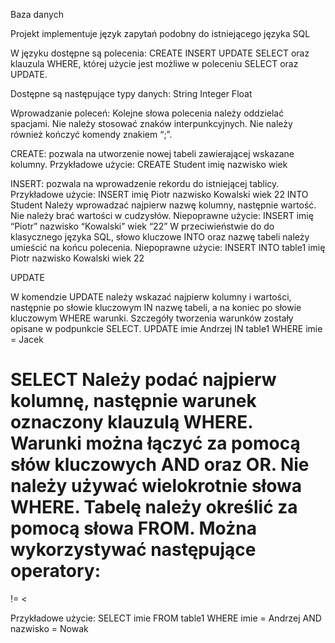Baza danych

Projekt implementuje język zapytań podobny do istniejącego języka SQL

W języku dostępne są polecenia:
CREATE
INSERT
UPDATE
SELECT
oraz klauzula
WHERE, której użycie jest możliwe w poleceniu SELECT oraz UPDATE.

Dostępne są następujące typy danych:
String
Integer
Float

Wprowadzanie poleceń:
Kolejne słowa polecenia należy oddzielać spacjami. Nie należy stosować znaków interpunkcyjnych. Nie należy również kończyć komendy znakiem “;”.

CREATE: pozwala na utworzenie nowej tabeli zawierającej wskazane kolumny.
Przykładowe użycie:
CREATE Student imię nazwisko wiek

INSERT: pozwala na wprowadzenie rekordu do istniejącej tablicy.
Przykładowe użycie:
INSERT imię Piotr nazwisko Kowalski wiek 22 INTO Student
Należy wprowadzać najpierw nazwę kolumny, następnie wartość. Nie należy brać wartości w cudzysłów.
Niepoprawne użycie:
INSERT imię “Piotr” nazwisko “Kowalski” wiek “22”
W przeciwieństwie do do klasycznego języka SQL, słowo kluczowe INTO oraz nazwę tabeli należy umieścić na końcu polecenia.
Niepoprawne użycie:
INSERT INTO table1 imię Piotr nazwisko Kowalski wiek 22

UPDATE

W komendzie UPDATE należy wskazać najpierw kolumny i wartości, następnie po słowie kluczowym IN nazwę tabeli, a na koniec po słowie kluczowym WHERE warunki. Szczegóły tworzenia warunków zostały opisane w podpunkcie SELECT.
UPDATE imie Andrzej IN table1 WHERE imie = Jacek


SELECT
Należy podać najpierw kolumnę, następnie warunek oznaczony klauzulą WHERE. Warunki można łączyć za pomocą słów kluczowych AND oraz OR. Nie należy używać wielokrotnie słowa WHERE. Tabelę należy określić za pomocą słowa FROM.
Można wykorzystywać następujące operatory:
=
!=
<
>
Przykładowe użycie:
SELECT imie FROM table1 WHERE imie = Andrzej AND nazwisko = Nowak

